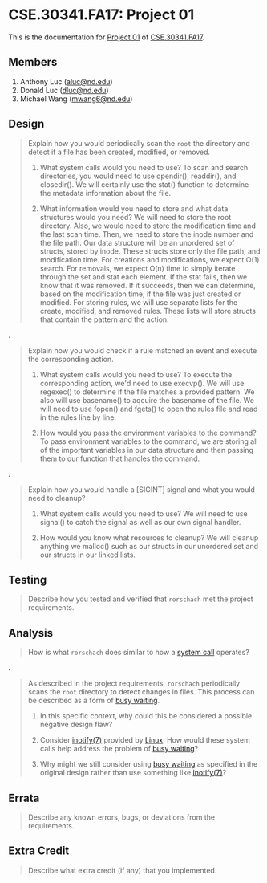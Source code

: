 CSE.30341.FA17: Project 01
==========================

This is the documentation for [Project 01] of [CSE.30341.FA17].

[Project 01]:       https://www3.nd.edu/~pbui/teaching/cse.30341.fa17/project01.html
[CSE.30341.FA17]:   https://www3.nd.edu/~pbui/teaching/cse.30341.fa17/

Members
-------

1. Anthony Luc (aluc@nd.edu)
2. Donald Luc (dluc@nd.edu)
3. Michael Wang (mwang6@nd.edu)

Design
------

> Explain how you would periodically scan the `root` the directory and detect
> if a file has been created, modified, or removed.
>
>   1. What system calls would you need to use?
>         To scan and search directories, you would need to use opendir(),
>     readdir(), and closedir(). We will certainly use the stat() function to
>     determine the metadata information about the file.
>
>   2. What information would you need to store and what data structures would
>      you need?
>         We will need to store the root directory. Also, we would need to store
>     the modification time and the last scan time. Then, we need to store the
>     inode number and the file path. Our data structure will be an unordered
>	  set of structs, stored by inode. These structs store only the file path,
>	  and modification time. For creations and  modifications, we expect O(1)
>     search. For removals, we expect O(n) time to simply iterate through the
>     set and stat each element. If the stat fails, then we know that it was
>     removed. If it succeeds, then we can determine, based on the modification
>     time, if the file was just created or modified.
>         For storing rules, we will use separate lists for the create,
>     modified, and removed rules. These lists will store structs that contain
>     the pattern and the action.

.

> Explain how you would check if a rule matched an event and execute the
> corresponding action.
>
>   1. What system calls would you need to use?
>         To execute the corresponding action, we'd need to use execvp(). We
>     will use regexec() to determine if the file matches a provided pattern.
>         We also will use basename() to aqcuire the basename of the file.
>         We will need to use fopen() and fgets() to open the rules file and
>     read in the rules line by line.
>
>   2. How would you pass the environment variables to the command?
>         To pass environment variables to the command, we are storing all of
>      the important variables in our data structure and then passing them to
>      our function that handles the command.

.

> Explain how you would handle a [SIGINT] signal and what you would need to
> cleanup?
>
>   1. What system calls would you need to use?
>         We will need to use signal() to catch the signal as well as our
>     own signal handler.
>
>   2. How would you know what resources to cleanup?
>         We will cleanup anything we malloc() such as our structs in our
>     unordered set and our structs in our linked lists.

Testing
-------

> Describe how you tested and verified that `rorschach` met the project
> requirements.

Analysis
--------

> How is what `rorschach` does similar to how a [system call] operates?

.

> As described in the project requirements, `rorschach` periodically scans the
> `root` directory to detect changes in files.  This process can be described
> as a form of [busy waiting].
>
>   1. In this specific context, why could this be considered a possible
>      negative design flaw?
>
>   2. Consider [inotify(7)] provided by [Linux].  How would these system calls
>      help address the problem of [busy waiting]?
>
>   3. Why might we still consider using [busy waiting] as specified in the
>      original design rather than use something like [inotify(7)]?

[Linux]:        https://kernel.org
[busy waiting]: https://en.wikipedia.org/wiki/Busy_waiting
[system call]:  https://en.wikipedia.org/wiki/System_call
[inotify(7)]:   http://man7.org/linux/man-pages/man7/inotify.7.html

Errata
------

> Describe any known errors, bugs, or deviations from the requirements.

Extra Credit
------------

> Describe what extra credit (if any) that you implemented.
